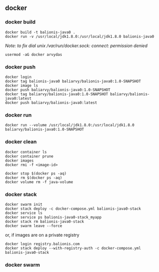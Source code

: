 ## docker
### docker build
```
docker build -t balionis-java0 .
docker run -v /usr/local/jdk1.8.0:/usr/local/jdk1.8.0 balionis-java0
```
_Note: to fix dial unix /var/run/docker.sock: connect: permission denied_
```
usermod -aG docker arvydas
```

### docker push
```
docker login
docker tag balionis-java0 baliarvy/balionis-java0:1.0-SNAPSHOT
docker image ls
docker push baliarvy/balionis-java0:1.0-SNAPSHOT
docker tag baliarvy/balionis-java0:1.0-SNAPSHOT baliarvy/balionis-java0:latest
docker push baliarvy/balionis-java0:latest
```

### docker run
```
docker run --volume /usr/local/jdk1.8.0:/usr/local/jdk1.8.0 baliarvy/balionis-java0:1.0-SNAPSHOT
```

### docker clean
```
docker container ls
docker container prune
docker images
docker rmi -f <image-id>
```

```
docker stop $(docker ps -aq)
docker rm $(docker ps -aq)
docker volume rm -f java-volume
```

### docker stack
```
docker swarm init
docker stack deploy -c docker-compose.yml balionis-java0-stack
docker service ls
docker service ps balionis-java0-stack_myapp
docker stack rm balionis-java0-stack
docker swarm leave --force
```

or, if images are on a private registry
```
docker login registry.balionis.com
docker stack deploy --with-registry-auth -c docker-compose.yml balionis-java0-stack
```


### docker swarm
